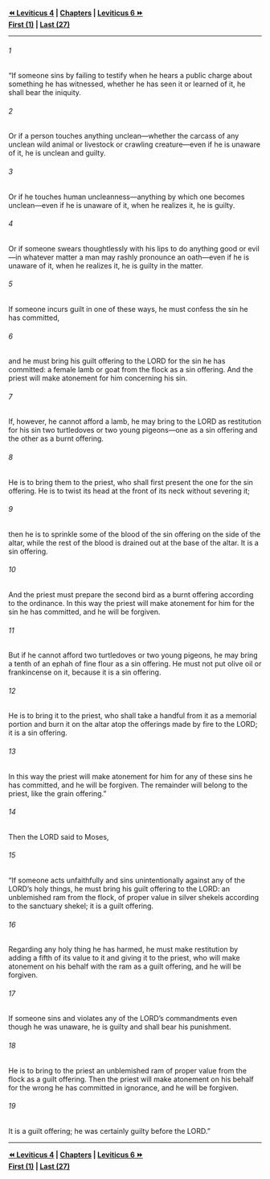  
**[⏪ Leviticus 4](./Leviticus%204.md) | [Chapters](./_index.md) | [Leviticus 6 ⏩](./Leviticus%206.md)**  
**[First (1)](./Leviticus%201.md) | [Last (27)](./Leviticus%2027.md)**  
  
---  
  
###### 1  
“If someone sins by failing to testify when he hears a public charge about something he has witnessed, whether he has seen it or learned of it, he shall bear the iniquity.  
  
###### 2  
Or if a person touches anything unclean—whether the carcass of any unclean wild animal or livestock or crawling creature—even if he is unaware of it, he is unclean and guilty.  
  
###### 3  
Or if he touches human uncleanness—anything by which one becomes unclean—even if he is unaware of it, when he realizes it, he is guilty.  
  
###### 4  
Or if someone swears thoughtlessly with his lips to do anything good or evil—in whatever matter a man may rashly pronounce an oath—even if he is unaware of it, when he realizes it, he is guilty in the matter.  
  
###### 5  
If someone incurs guilt in one of these ways, he must confess the sin he has committed,  
  
###### 6  
and he must bring his guilt offering to the LORD for the sin he has committed: a female lamb or goat from the flock as a sin offering. And the priest will make atonement for him concerning his sin.  
  
###### 7  
If, however, he cannot afford a lamb, he may bring to the LORD as restitution for his sin two turtledoves or two young pigeons—one as a sin offering and the other as a burnt offering.  
  
###### 8  
He is to bring them to the priest, who shall first present the one for the sin offering. He is to twist its head at the front of its neck without severing it;  
  
###### 9  
then he is to sprinkle some of the blood of the sin offering on the side of the altar, while the rest of the blood is drained out at the base of the altar. It is a sin offering.  
  
###### 10  
And the priest must prepare the second bird as a burnt offering according to the ordinance. In this way the priest will make atonement for him for the sin he has committed, and he will be forgiven.  
  
###### 11  
But if he cannot afford two turtledoves or two young pigeons, he may bring a tenth of an ephah of fine flour as a sin offering. He must not put olive oil or frankincense on it, because it is a sin offering.  
  
###### 12  
He is to bring it to the priest, who shall take a handful from it as a memorial portion and burn it on the altar atop the offerings made by fire to the LORD; it is a sin offering.  
  
###### 13  
In this way the priest will make atonement for him for any of these sins he has committed, and he will be forgiven. The remainder will belong to the priest, like the grain offering.”  
  
###### 14  
Then the LORD said to Moses,  
  
###### 15  
“If someone acts unfaithfully and sins unintentionally against any of the LORD’s holy things, he must bring his guilt offering to the LORD: an unblemished ram from the flock, of proper value in silver shekels according to the sanctuary shekel; it is a guilt offering.  
  
###### 16  
Regarding any holy thing he has harmed, he must make restitution by adding a fifth of its value to it and giving it to the priest, who will make atonement on his behalf with the ram as a guilt offering, and he will be forgiven.  
  
###### 17  
If someone sins and violates any of the LORD’s commandments even though he was unaware, he is guilty and shall bear his punishment.  
  
###### 18  
He is to bring to the priest an unblemished ram of proper value from the flock as a guilt offering. Then the priest will make atonement on his behalf for the wrong he has committed in ignorance, and he will be forgiven.  
  
###### 19  
It is a guilt offering; he was certainly guilty before the LORD.”  
  
  
---  
  
**[⏪ Leviticus 4](./Leviticus%204.md) | [Chapters](./_index.md) | [Leviticus 6 ⏩](./Leviticus%206.md)**  
**[First (1)](./Leviticus%201.md) | [Last (27)](./Leviticus%2027.md)**  
  
